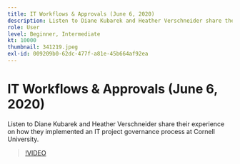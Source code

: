 ```yaml
---
title: IT Workflows & Approvals (June 6, 2020)
description: Listen to Diane Kubarek and Heather Verschneider share their experience on how they implemented an IT project governance process at Cornell University.
role: User
level: Beginner, Intermediate
kt: 10000
thumbnail: 341219.jpeg
exl-id: 009209b0-62dc-477f-a81e-45b664af92ea
---
```

# IT Workflows & Approvals (June 6, 2020)

Listen to Diane Kubarek and Heather Verschneider share their experience on how they implemented an IT project governance process at Cornell University.

>[!VIDEO](https://video.tv.adobe.com/v/341219/?quality=12&learn=on)
